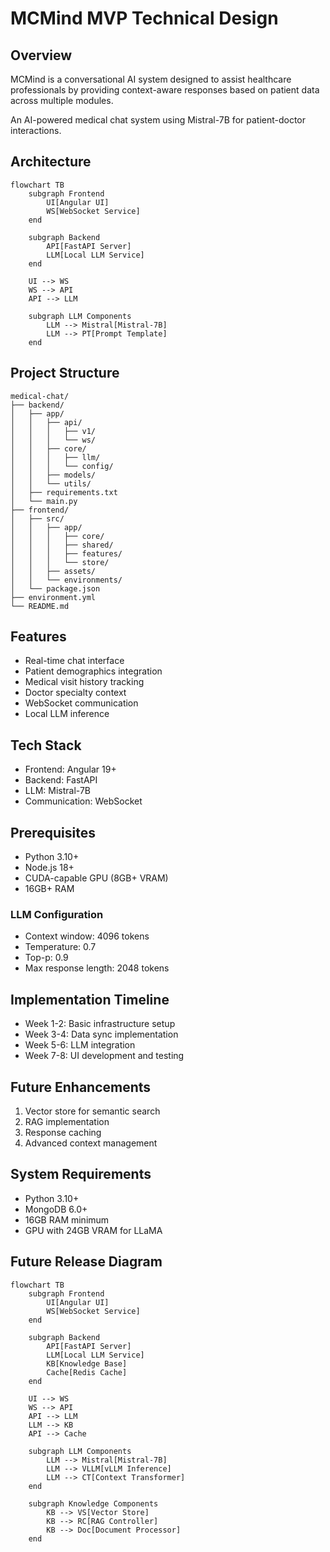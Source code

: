 # MCMind MVP Technical Design

## Overview
MCMind is a conversational AI system designed to assist healthcare professionals by providing context-aware responses based on patient data across multiple modules.

An AI-powered medical chat system using Mistral-7B for patient-doctor interactions.

## Architecture

```mermaid
flowchart TB
    subgraph Frontend
        UI[Angular UI]
        WS[WebSocket Service]
    end
    
    subgraph Backend
        API[FastAPI Server]
        LLM[Local LLM Service]
    end
    
    UI --> WS
    WS --> API
    API --> LLM
    
    subgraph LLM Components
        LLM --> Mistral[Mistral-7B]
        LLM --> PT[Prompt Template]
    end
```

## Project Structure 
```
medical-chat/
├── backend/
│   ├── app/
│   │   ├── api/
│   │   │   ├── v1/
│   │   │   └── ws/
│   │   ├── core/
│   │   │   ├── llm/
│   │   │   └── config/
│   │   ├── models/
│   │   └── utils/
│   ├── requirements.txt
│   └── main.py
├── frontend/
│   ├── src/
│   │   ├── app/
│   │   │   ├── core/
│   │   │   ├── shared/
│   │   │   ├── features/
│   │   │   └── store/
│   │   ├── assets/
│   │   └── environments/
│   └── package.json
├── environment.yml
└── README.md
```

## Features
- Real-time chat interface
- Patient demographics integration
- Medical visit history tracking
- Doctor specialty context
- WebSocket communication
- Local LLM inference

## Tech Stack
- Frontend: Angular 19+
- Backend: FastAPI
- LLM: Mistral-7B
- Communication: WebSocket

## Prerequisites
- Python 3.10+
- Node.js 18+
- CUDA-capable GPU (8GB+ VRAM)
- 16GB+ RAM
### LLM Configuration
- Context window: 4096 tokens
- Temperature: 0.7
- Top-p: 0.9
- Max response length: 2048 tokens

## Implementation Timeline
- Week 1-2: Basic infrastructure setup
- Week 3-4: Data sync implementation
- Week 5-6: LLM integration
- Week 7-8: UI development and testing

## Future Enhancements
1. Vector store for semantic search
2. RAG implementation
3. Response caching
4. Advanced context management

## System Requirements
- Python 3.10+
- MongoDB 6.0+
- 16GB RAM minimum
- GPU with 24GB VRAM for LLaMA

## Future Release Diagram
```mermaid
flowchart TB
    subgraph Frontend
        UI[Angular UI]
        WS[WebSocket Service]
    end
    
    subgraph Backend
        API[FastAPI Server]
        LLM[Local LLM Service]
        KB[Knowledge Base]
        Cache[Redis Cache]
    end
    
    UI --> WS
    WS --> API
    API --> LLM
    LLM --> KB
    API --> Cache
    
    subgraph LLM Components
        LLM --> Mistral[Mistral-7B]
        LLM --> VLLM[vLLM Inference]
        LLM --> CT[Context Transformer]
    end
    
    subgraph Knowledge Components
        KB --> VS[Vector Store]
        KB --> RC[RAG Controller]
        KB --> Doc[Document Processor]
    end
```
